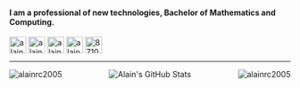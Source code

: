 <h4>I am a professional of new technologies, Bachelor of Mathematics and Computing.</h4>
<p>
<a href="https://dev.to/alainrc2005" target="blank"><img align="center" src="https://cdn.jsdelivr.net/npm/simple-icons@3.0.1/icons/dev-dot-to.svg" alt="alainrc2005" height="30" width="30" /></a>
<a href="https://twitter.com/alainrc2005" target="blank"><img align="center" src="https://cdn.jsdelivr.net/npm/simple-icons@3.0.1/icons/twitter.svg" alt="alainrc2005" height="30" width="30" /></a>
<a href="https://linkedin.com/in/alainrc2005" target="blank"><img align="center" src="https://cdn.jsdelivr.net/npm/simple-icons@3.0.1/icons/linkedin.svg" alt="alainrc2005" height="30" width="30" /></a>
<a href="https://fb.com/alainramirezcabrejas" target="blank"><img align="center" src="https://cdn.jsdelivr.net/npm/simple-icons@3.0.1/icons/facebook.svg" alt="alainramirezcabrejas" height="30" width="30" /></a>
<a href="https://stackoverflow.com/users/8710592" target="blank"><img align="center" src="https://cdn.jsdelivr.net/npm/simple-icons@3.0.1/icons/stackoverflow.svg" alt="8710592" height="30" width="30" /></a>
</p>

---

<p><img align="left" src="https://github-readme-stats.vercel.app/api?username=alainrc2005&show_icons=true&count_private=true" alt="alainrc2005" />
<img align="right" src="https://github-readme-stats.vercel.app/api/top-langs?username=alainrc2005" alt="alainrc2005" /></p>

<div align="center">
    <img src="https://github-profile-summary-cards.vercel.app/api/cards/profile-details?username=alainrc2005&theme=github_dark" alt="Alain's GitHub Stats"/>
</div>

